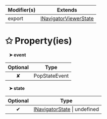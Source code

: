 | Modifier(s)                            | Extends                                    |
|----------------------------------------|--------------------------------------------|
| export | [INavigatorViewerState](/router/interface/navigator/inavigatorviewerstate.md) |

# &#10025; Property(ies)

&nbsp;&nbsp; **&#10148; event**

| Optional                           | Type                         |
|:----------------------------------:|------------------------------|
| ✘ | PopStateEvent |

&nbsp;&nbsp; **&#10148; state**

| Optional                           | Type                         |
|:----------------------------------:|------------------------------|
| ✔ | [INavigatorState](/router/interface/navigator/inavigatorstate.md) &#124; undefined |